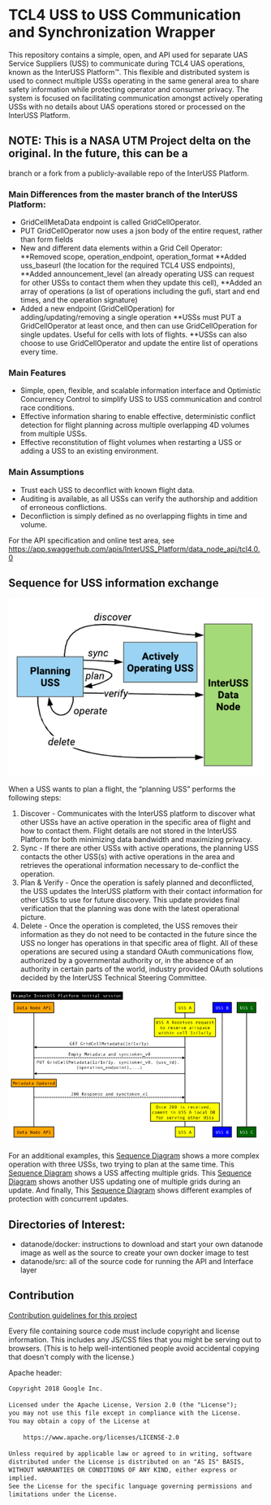 # TCL4 USS to USS Communication and Synchronization Wrapper

This repository contains a simple, open, and API used for separate UAS Service
Suppliers (USS) to communicate during TCL4 UAS operations, known as the InterUSS
Platform™. This flexible and distributed system is used to connect multiple USSs
operating in the same general area to share safety information while protecting
operator and consumer privacy. The system is focused on facilitating
communication amongst actively operating USSs with no details about UAS
operations stored or processed on the InterUSS Platform.

## NOTE: This is a NASA UTM Project delta on the original. In the future, this can be a
branch or a fork from a publicly-available repo of the InterUSS Platform.

### Main Differences from the master branch of the InterUSS Platform:

*   GridCellMetaData endpoint is called GridCellOperator.
*   PUT GridCellOperator now uses a json body of the entire request, rather than form fields
*   New and different data elements within a Grid Cell Operator:
**Removed scope, operation_endpoint, operation_format
**Added uss_baseurl (the location for the required TCL4 USS endpoints),
**Added announcement_level (an already operating USS can request for other USSs to contact
them when they update this cell),
**Added an array of operations (a list of operations including the gufi, start and end times,
and the operation signature)
*   Added a new endpoint (GridCellOperation) for adding/updating/removing a single operation
**USSs must PUT a GridCellOperator at least once, and then can use GridCellOperation for single
updates. Useful for cells with lots of flights.
**USSs can also choose to use GridCellOperator and update the entire list of operations
every time.


### Main Features

*   Simple, open, flexible, and scalable information interface and Optimistic
    Concurrency Control to simplify USS to USS communication and control race
    conditions.
*   Effective information sharing to enable effective, deterministic conflict
    detection for flight planning across multiple overlapping 4D volumes from
    multiple USSs.
*   Effective reconstitution of flight volumes when restarting a USS or adding a
    USS to an existing environment.

### Main Assumptions

*   Trust each USS to deconflict with known flight data.
*   Auditing is available, as all USSs can verify the authorship and addition of
    erroneous conflictions.
*   Deconfliction is simply defined as no overlapping flights in time and
    volume.

For the API specification and online test area, see
https://app.swaggerhub.com/apis/InterUSS_Platform/data_node_api/tcl4.0.0

## Sequence for USS information exchange

![Simple Sequence](assets/USS0.png)

When a USS wants to plan a flight, the “planning USS” performs the following steps:

1.  Discover - Communicates with the InterUSS platform to discover what other
    USSs have an active operation in the specific area of flight and how to
    contact them. Flight details are not stored in the InterUSS Platform for
    both minimizing data bandwidth and maximizing privacy.
2.  Sync - If there are other USSs with active operations, the planning USS
    contacts the other USS(s) with active operations in the area and retrieves
    the operational information necessary to de-conflict the operation.
3.  Plan & Verify - Once the operation is safely planned and deconflicted, the
    USS updates the InterUSS platform with their contact information for other
    USSs to use for future discovery. This update provides final verification
    that the planning was done with the latest operational picture.
4.  Delete - Once the operation is completed, the USS removes their information
    as they do not need to be contacted in the future since the USS no longer
    has operations in that specific area of flight. All of these operations are
    secured using a standard OAuth communications flow, authorized by a
    governmental authority or, in the absence of an authority in certain parts
    of the world, industry provided OAuth solutions decided by the InterUSS
    Technical Steering Committee.

![Simple Sequence](assets/USS1.png)

For an additional examples, this [Sequence Diagram](assets/USS2.png) shows a
more complex operation with three USSs, two trying to plan at the same time.
This [Sequence Diagram](assets/USS3.png) shows a USS affecting multiple grids.
This [Sequence Diagram](assets/USS4.png) shows another USS updating one of
multiple grids during an update. And finally, This
[Sequence Diagram](assets/USS5.png) shows different examples of protection with
concurrent updates.

## Directories of Interest:

*   datanode/docker: instructions to download and start your own datanode image
    as well as the source to create your own docker image to test
*   datanode/src: all of the source code for running the API and Interface layer

## Contribution

[Contribution guidelines for this project](CONTRIBUTING.md)

Every file containing source code must include copyright and license
information. This includes any JS/CSS files that you might be serving out to
browsers. (This is to help well-intentioned people avoid accidental copying that
doesn't comply with the license.)

Apache header:

    Copyright 2018 Google Inc.

    Licensed under the Apache License, Version 2.0 (the "License");
    you may not use this file except in compliance with the License.
    You may obtain a copy of the License at

        https://www.apache.org/licenses/LICENSE-2.0

    Unless required by applicable law or agreed to in writing, software
    distributed under the License is distributed on an "AS IS" BASIS,
    WITHOUT WARRANTIES OR CONDITIONS OF ANY KIND, either express or implied.
    See the License for the specific language governing permissions and
    limitations under the License.
